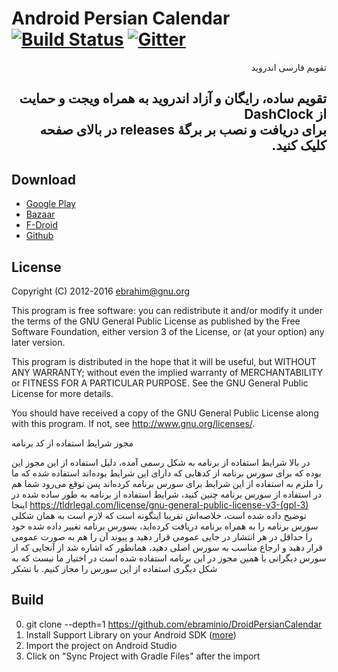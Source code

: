 Android Persian Calendar [![Build Status](https://travis-ci.org/ebraminio/DroidPersianCalendar.svg?branch=master)](https://travis-ci.org/ebraminio/DroidPersianCalendar)  [![Gitter](https://badges.gitter.im/Join%20Chat.svg)](https://gitter.im/ebraminio/DroidPersianCalendar)
=============================
<div lang="fa" dir="rtl">تقویم فارسی اندروید<br />
    
تقویم ساده، رایگان و آزاد اندروید به همراه ویجت و حمایت از DashClock<br />
برای دریافت و نصب بر برگهٔ releases در بالای صفحه کلیک کنید.</div>
-----------------------------

Download
-----------------------------
<ul>
    <li> <a href="https://play.google.com/store/apps/details?id=com.byagowi.persiancalendar" >Google Play</a> </li>
    <li> <a href="http://cafebazaar.ir/app/com.byagowi.persiancalendar" >Bazaar</a> </li>
    <li> <a href="https://f-droid.org/app/com.byagowi.persiancalendar" >F-Droid</a> </li>
    <li> <a href="https://github.com/ebraminio/DroidPersianCalendar/releases/" >Github</a> </li>
</ul>

License
-----------------------------
Copyright (C) 2012-2016  ebrahim@gnu.org

This program is free software: you can redistribute it and/or modify 
it under the terms of the GNU General Public License as published by 
the Free Software Foundation, either version 3 of the License, or 
(at your option) any later version.

This program is distributed in the hope that it will be useful, 
but WITHOUT ANY WARRANTY; without even the implied warranty of 
MERCHANTABILITY or FITNESS FOR A PARTICULAR PURPOSE.  See the 
GNU General Public License for more details.

You should have received a copy of the GNU General Public License 
along with this program.  If not, see http://www.gnu.org/licenses/.


مجوز شرایط استفاده از کد برنامه

در بالا شرایط استفاده از برنامه به شکل رسمی آمده، دلیل استفاده از این مجوز این بوده که برای سورس برنامه از کدهایی که دارای این شرایط بوده‌اند استفاده شده که ما را ملزم به استفاده از این شرایط برای سورس برنامه کرده‌اند پس توقع می‌رود شما هم در استفاده از سورس برنامه چنین کنید، شرایط استفاده از برنامه به طور ساده شده در اینجا https://tldrlegal.com/license/gnu-general-public-license-v3-(gpl-3) توضیح داده شده است، خلاصه‌اش تقریبا اینگونه است که لازم است به همان شکلی سورس برنامه را به همراه برنامه دریافت کرده‌اید، بسورس برنامه تغییر داده شده خود را حداقل در هر انتشار در جایی عمومی قرار دهید و پیوند آن را هم به صورت عمومی قرار دهید و ارجاع مناسب به سورس اصلی دهید، همانطور که اشاره شد از آنجایی که از سورس دیگرانی با همین مجوز در این برنامه استفاده شده است در اختیار ما نیست که به شکل دیگری استفاده از این سورس را مجاز کنیم. با تشکر

Build
-----------------------------
0. git clone --depth=1 https://github.com/ebraminio/DroidPersianCalendar
1. Install Support Library on your Android SDK ([more](https://developer.android.com/tools/support-library/setup.html))
2. Import the project on Android Studio
3. Click on "Sync Project with Gradle Files" after the import
